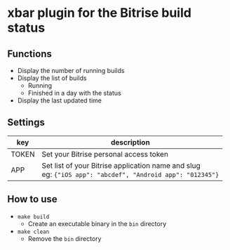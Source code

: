 # xbar plugin for the Bitrise build status

## Functions
- Display the number of running builds
- Display the list of builds
  - Running
  - Finished in a day with the status
- Display the last updated time

## Settings

| key | description |
| -- | -- |
| TOKEN | Set your Bitrise personal access token |
| APP | Set list of your Bitrise application name and slug <br> eg: `{"iOS app": "abcdef", "Android app": "012345"}`  |

## How to use
- `make build`
  - Create an executable binary in the `bin` directory
- `make clean`
  - Remove the `bin` directory